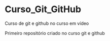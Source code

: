 # Curso_Git_GitHub
 Curso de git e github no curso em vídeo

Primeiro repositório criado no curso git e github
